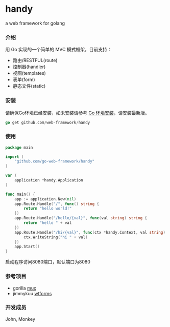 handy
=====
a web framework for golang

### 介绍
用 Go 实现的一个简单的 MVC 模式框架，目前支持：

* 路由/RESTFUL(route)
* 控制器(handler)
* 视图(templates)
* 表单(form)
* 静态文件(static)

### 安装
请确保Go环境已经安装，如未安装请参考 [Go 环境安装](http://golang.org/doc/install.html)，请安装最新版。

``` go
go get github.com/web-framework/handy
```

### 使用
```go
package main

import (
    "github.com/go-web-framework/handy"
)

var (
    application *handy.Application
)

func main() {
    app := application.New(nil)
    app.Route.Handle("/", func() string {
        return "hello world!"
    })
    app.Route.Handle("/hello/{val}", func(val string) string {
        return "hello " + val
    })
    app.Route.Handle("/hi/{val}", func(ctx *handy.Context, val string) {
        ctx.WriteString("hi " + val)
    })
    app.Start()
}
```
启动程序访问8080端口，默认端口为8080

### 参考项目
- gorilla [mux](https://github.com/gorilla/mux)
- jimmykuu [wtforms](https://github.com/jimmykuu/wtforms)

### 开发成员
John, Monkey
